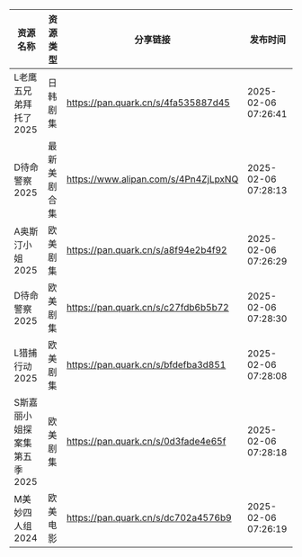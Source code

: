 | 资源名称             | 资源类型   | 分享链接                                 | 发布时间                |
| ---------------- | ------ | ------------------------------------ | ------------------- |
| L老鹰五兄弟拜托了2025    | 日韩剧集   | https://pan.quark.cn/s/4fa535887d45  | 2025-02-06 07:26:41 |
| D待命警察2025        | 最新美剧合集 | https://www.alipan.com/s/4Pn4ZjLpxNQ | 2025-02-06 07:28:13 |
| A奥斯汀小姐2025       | 欧美剧集   | https://pan.quark.cn/s/a8f94e2b4f92  | 2025-02-06 07:26:29 |
| D待命警察2025        | 欧美剧集   | https://pan.quark.cn/s/c27fdb6b5b72  | 2025-02-06 07:28:30 |
| L猎捕行动2025        | 欧美剧集   | https://pan.quark.cn/s/bfdefba3d851  | 2025-02-06 07:28:08 |
| S斯嘉丽小姐探案集第五季2025 | 欧美剧集   | https://pan.quark.cn/s/0d3fade4e65f  | 2025-02-06 07:28:18 |
| M美妙四人组2024       | 欧美电影   | https://pan.quark.cn/s/dc702a4576b9  | 2025-02-06 07:26:19 |
